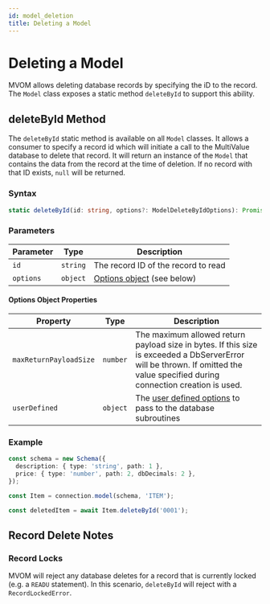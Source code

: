 ```yaml
---
id: model_deletion
title: Deleting a Model
---
```


# Deleting a Model

MVOM allows deleting database records by specifying the iD to the record. The `Model` class exposes a static method `deleteById` to support this ability.

## deleteById Method

The `deleteById` static method is available on all `Model` classes. It allows a consumer to specify a record id which will initiate a call to the MultiValue database to delete that record. It will return an instance of the `Model` that contains the data from the record at the time of deletion. If no record with that ID exists, `null` will be returned.

### Syntax

```ts
static deleteById(id: string, options?: ModelDeleteByIdOptions): Promise<Model | null>
```

### Parameters

| Parameter | Type     | Description                                              |
| --------- | -------- | -------------------------------------------------------- |
| `id`      | `string` | The record ID of the record to read                      |
| `options` | `object` | [Options object](#options-object-properties) (see below) |

#### Options Object Properties

| Property               | Type     | Description                                                                                                                                                                   |
| ---------------------- | -------- | ----------------------------------------------------------------------------------------------------------------------------------------------------------------------------- |
| `maxReturnPayloadSize` | `number` | The maximum allowed return payload size in bytes. If this size is exceeded a DbServerError will be thrown. If omitted the value specified during connection creation is used. |
| `userDefined`          | `object` | The [user defined options](./Advanced%20Topics/model_user_defined_options) to pass to the database subroutines                                                                |

### Example

```ts
const schema = new Schema({
  description: { type: 'string', path: 1 },
  price: { type: 'number', path: 2, dbDecimals: 2 },
});

const Item = connection.model(schema, 'ITEM');

const deletedItem = await Item.deleteById('0001');
```

## Record Delete Notes

### Record Locks

MVOM will reject any database deletes for a record that is currently locked (e.g. a `READU` statement). In this scenario, `deleteById` will reject with a `RecordLockedError`.
